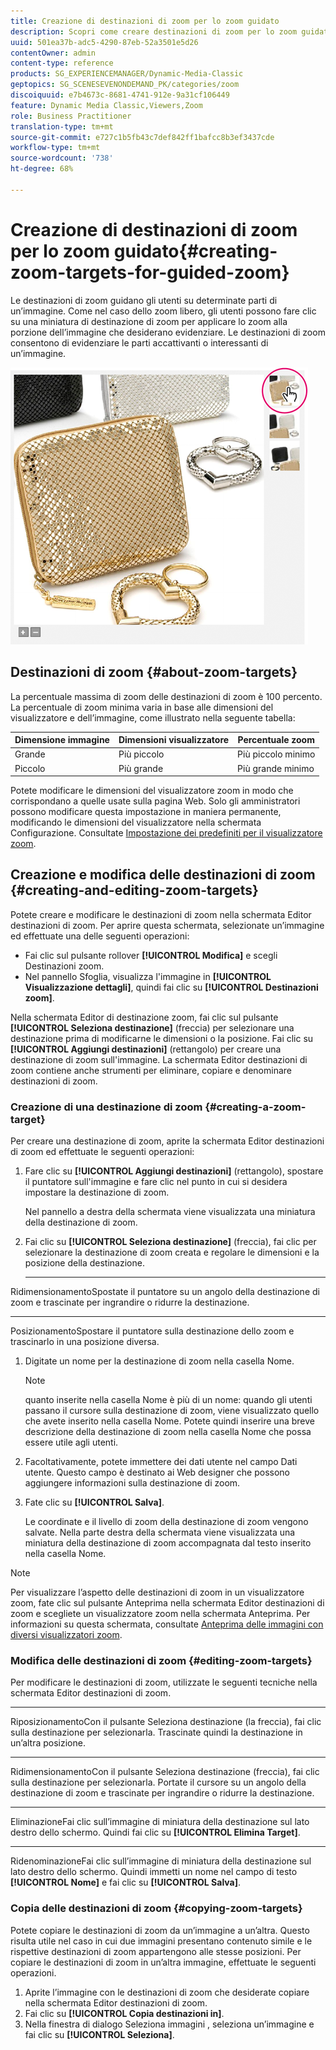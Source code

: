 ```yaml
---
title: Creazione di destinazioni di zoom per lo zoom guidato
description: Scopri come creare destinazioni di zoom per lo zoom guidato.
uuid: 501ea37b-adc5-4290-87eb-52a3501e5d26
contentOwner: admin
content-type: reference
products: SG_EXPERIENCEMANAGER/Dynamic-Media-Classic
geptopics: SG_SCENESEVENONDEMAND_PK/categories/zoom
discoiquuid: e7b4673c-8681-4741-912e-9a31cf106449
feature: Dynamic Media Classic,Viewers,Zoom
role: Business Practitioner
translation-type: tm+mt
source-git-commit: e727c1b5fb43c7def842ff1bafcc8b3ef3437cde
workflow-type: tm+mt
source-wordcount: '738'
ht-degree: 68%

---
```



# Creazione di destinazioni di zoom per lo zoom guidato{#creating-zoom-targets-for-guided-zoom}

Le destinazioni di zoom guidano gli utenti su determinate parti di un’immagine. Come nel caso dello zoom libero, gli utenti possono fare clic su una miniatura di destinazione di zoom per applicare lo zoom alla porzione dell’immagine che desiderano evidenziare. Le destinazioni di zoom consentono di evidenziare le parti accattivanti o interessanti di un’immagine.

![Creazione di destinazioni di zoom per lo zoom guidato](/help/assets/zo_guided_zoom.png)

## Destinazioni di zoom {#about-zoom-targets}

La percentuale massima di zoom delle destinazioni di zoom è 100 percento. La percentuale di zoom minima varia in base alle dimensioni del visualizzatore e dell’immagine, come illustrato nella seguente tabella:

| Dimensione immagine | Dimensioni visualizzatore | Percentuale zoom  |
|--- |--- |--- |
| Grande | Più piccolo | Più piccolo minimo |
| Piccolo | Più grande | Più grande minimo |

Potete modificare le dimensioni del visualizzatore zoom in modo che corrispondano a quelle usate sulla pagina Web. Solo gli amministratori possono modificare questa impostazione in maniera permanente, modificando le dimensioni del visualizzatore nella schermata Configurazione. Consultate [Impostazione dei predefiniti per il visualizzatore zoom](setting-zoom-viewer-presets.md#setting_up_zoom_viewer_presets).

## Creazione e modifica delle destinazioni di zoom  {#creating-and-editing-zoom-targets}

Potete creare e modificare le destinazioni di zoom nella schermata Editor destinazioni di zoom. Per aprire questa schermata, selezionate un’immagine ed effettuate una delle seguenti operazioni:

* Fai clic sul pulsante rollover **[!UICONTROL Modifica]** e scegli Destinazioni zoom.
* Nel pannello Sfoglia, visualizza l&#39;immagine in **[!UICONTROL Visualizzazione dettagli]**, quindi fai clic su **[!UICONTROL Destinazioni zoom]**.

Nella schermata Editor di destinazione zoom, fai clic sul pulsante **[!UICONTROL Seleziona destinazione]** (freccia) per selezionare una destinazione prima di modificarne le dimensioni o la posizione. Fai clic su **[!UICONTROL Aggiungi destinazioni]** (rettangolo) per creare una destinazione di zoom sull&#39;immagine. La schermata Editor destinazioni di zoom contiene anche strumenti per eliminare, copiare e denominare destinazioni di zoom.

### Creazione di una destinazione di zoom  {#creating-a-zoom-target}

Per creare una destinazione di zoom, aprite la schermata Editor destinazioni di zoom ed effettuate le seguenti operazioni: 

1. Fare clic su **[!UICONTROL Aggiungi destinazioni]** (rettangolo), spostare il puntatore sull&#39;immagine e fare clic nel punto in cui si desidera impostare la destinazione di zoom.

   Nel pannello a destra della schermata viene visualizzata una miniatura della destinazione di zoom.

1. Fai clic su **[!UICONTROL Seleziona destinazione]** (freccia), fai clic per selezionare la destinazione di zoom creata e regolare le dimensioni e la posizione della destinazione.

   * ****
RidimensionamentoSpostate il puntatore su un angolo della destinazione di zoom e trascinate per ingrandire o ridurre la destinazione.

   * ****
PosizionamentoSpostare il puntatore sulla destinazione dello zoom e trascinarlo in una posizione diversa.

1. Digitate un nome per la destinazione di zoom nella casella Nome.

   >[!NOTE]
   >
   >quanto inserite nella casella Nome è più di un nome: quando gli utenti passano il cursore sulla destinazione di zoom, viene visualizzato quello che avete inserito nella casella Nome. Potete quindi inserire una breve descrizione della destinazione di zoom nella casella Nome che possa essere utile agli utenti.

1. Facoltativamente, potete immettere dei dati utente nel campo Dati utente. Questo campo è destinato ai Web designer che possono aggiungere informazioni sulla destinazione di zoom.
1. Fate clic su **[!UICONTROL Salva]**.

   Le coordinate e il livello di zoom della destinazione di zoom vengono salvate. Nella parte destra della schermata viene visualizzata una miniatura della destinazione di zoom accompagnata dal testo inserito nella casella Nome.

>[!NOTE]
>
>Per visualizzare l’aspetto delle destinazioni di zoom in un visualizzatore zoom, fate clic sul pulsante Anteprima nella schermata Editor destinazioni di zoom e scegliete un visualizzatore zoom nella schermata Anteprima. Per informazioni su questa schermata, consultate [Anteprima delle immagini con diversi visualizzatori zoom](previewing-image-assets-different-zoom.md#previewing_image_assets_with_different_zoom_viewers).

### Modifica delle destinazioni di zoom  {#editing-zoom-targets}

Per modificare le destinazioni di zoom, utilizzate le seguenti tecniche nella schermata Editor destinazioni di zoom.

* ****
RiposizionamentoCon il pulsante Seleziona destinazione (la freccia), fai clic sulla destinazione per selezionarla. Trascinate quindi la destinazione in un’altra posizione.

* ****
RidimensionamentoCon il pulsante Seleziona destinazione (freccia), fai clic sulla destinazione per selezionarla. Portate il cursore su un angolo della destinazione di zoom e trascinate per ingrandire o ridurre la destinazione.

* ****
EliminazioneFai clic sull’immagine di miniatura della destinazione sul lato destro dello schermo. Quindi fai clic su **[!UICONTROL Elimina Target]**.

* ****
RidenominazioneFai clic sull’immagine di miniatura della destinazione sul lato destro dello schermo. Quindi immetti un nome nel campo di testo **[!UICONTROL Nome]** e fai clic su **[!UICONTROL Salva]**.

### Copia delle destinazioni di zoom {#copying-zoom-targets}

Potete copiare le destinazioni di zoom da un’immagine a un’altra. Questo risulta utile nel caso in cui due immagini presentano contenuto simile e le rispettive destinazioni di zoom appartengono alle stesse posizioni. Per copiare le destinazioni di zoom in un’altra immagine, effettuate le seguenti operazioni.

1. Aprite l’immagine con le destinazioni di zoom che desiderate copiare nella schermata Editor destinazioni di zoom. 
1. Fai clic su **[!UICONTROL Copia destinazioni in]**.
1. Nella finestra di dialogo Seleziona immagini , seleziona un’immagine e fai clic su **[!UICONTROL Seleziona]**.


